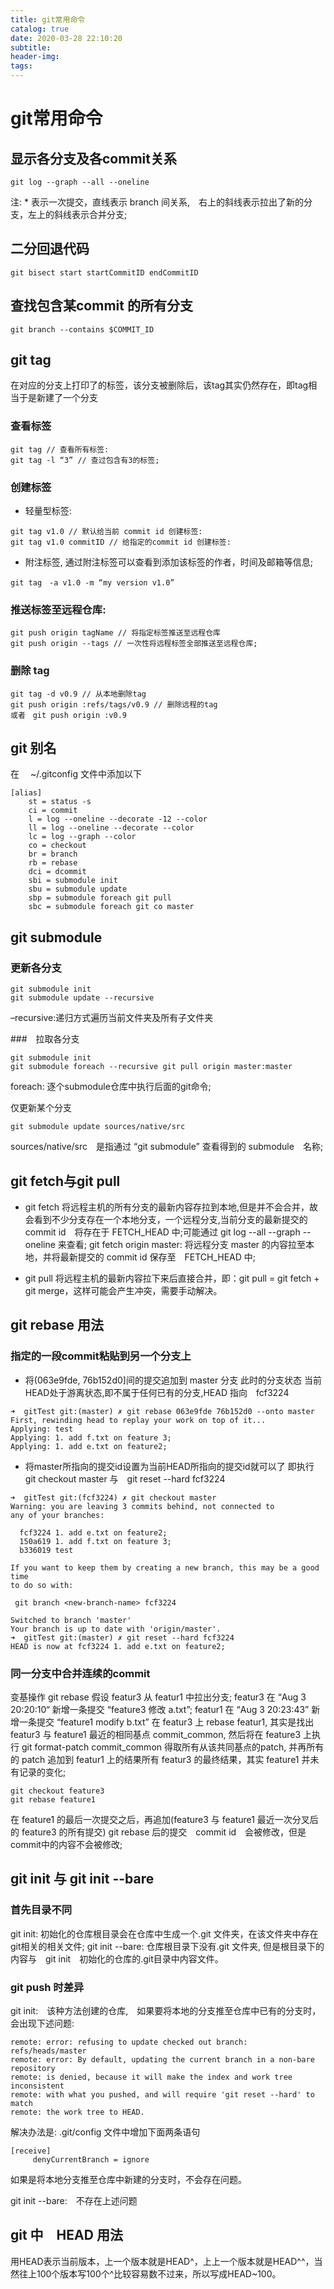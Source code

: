 ```yaml
---
title: git常用命令
catalog: true
date: 2020-03-28 22:10:20
subtitle:
header-img:
tags:
---
```








# git常用命令

## 显示各分支及各commit关系
```
git log --graph --all --oneline
```
注: * 表示一次提交，直线表示 branch 间关系,　右上的斜线表示拉出了新的分支，左上的斜线表示合并分支;

## 二分回退代码
```
git bisect start startCommitID endCommitID
```

## 查找包含某commit 的所有分支
```
git branch --contains $COMMIT_ID
```

## git tag
在对应的分支上打印了的标签，该分支被删除后，该tag其实仍然存在，即tag相当于是新建了一个分支

### 查看标签
```
git tag // 查看所有标签:
git tag -l “3” // 查过包含有3的标签;
```

### 创建标签
* 轻量型标签:
```
git tag v1.0 // 默认给当前 commit id 创建标签:
git tag v1.0 commitID // 给指定的commit id 创建标签:
```

* 附注标签, 通过附注标签可以查看到添加该标签的作者，时间及邮箱等信息;
```
git tag　-a v1.0 -m “my version v1.0”
```

### 推送标签至远程仓库:
```
git push origin tagName // 将指定标签推送至远程仓库
git push origin --tags // 一次性将远程标签全部推送至远程仓库;
```

### 删除 tag
```
git tag -d v0.9 // 从本地删除tag
git push origin :refs/tags/v0.9 // 删除远程的tag
或者　git push origin :v0.9
```

## git 别名
在　 ~/.gitconfig 文件中添加以下
```
[alias]
	st = status -s
	ci = commit
	l = log --oneline --decorate -12 --color
	ll = log --oneline --decorate --color
	lc = log --graph --color
	co = checkout
	br = branch
	rb = rebase
	dci = dcommit
	sbi = submodule init
	sbu = submodule update
	sbp = submodule foreach git pull
	sbc = submodule foreach git co master
```

## git submodule
### 更新各分支
```
git submodule init
git submodule update --recursive
```
–recursive:递归方式遍历当前文件夹及所有子文件夹

###　拉取各分支
```
git submodule init
git submodule foreach --recursive git pull origin master:master
```
foreach: 逐个submodule仓库中执行后面的git命令;

仅更新某个分支
```
git submodule update sources/native/src
```
sources/native/src　是指通过 “git submodule” 查看得到的 submodule　名称;


## git fetch与git pull
* git fetch
将远程主机的所有分支的最新内容存拉到本地,但是并不会合并，故会看到不少分支存在一个本地分支，一个远程分支,当前分支的最新提交的commit id　将存在于 FETCH_HEAD 中;可能通过 git log --all --graph --oneline 来查看;
git fetch origin master: 将远程分支 master 的内容拉至本地，并将最新提交的 commit id 保存至　FETCH_HEAD 中;

* git pull
将远程主机的最新内容拉下来后直接合并，即：git pull = git fetch + git merge，这样可能会产生冲突，需要手动解决。

## git rebase 用法
### 指定的一段commit粘贴到另一个分支上
* 将(063e9fde, 76b152d0]间的提交追加到 master 分支
此时的分支状态 当前HEAD处于游离状态,即不属于任何已有的分支,HEAD 指向　fcf3224
```
➜  gitTest git:(master) ✗ git rebase 063e9fde 76b152d0 --onto master
First, rewinding head to replay your work on top of it...
Applying: test
Applying: 1. add f.txt on feature 3;
Applying: 1. add e.txt on feature2;
```

* 将master所指向的提交id设置为当前HEAD所指向的提交id就可以了
即执行　git checkout master 与　git reset --hard fcf3224
```
➜  gitTest git:(fcf3224) ✗ git checkout master
Warning: you are leaving 3 commits behind, not connected to
any of your branches:

  fcf3224 1. add e.txt on feature2;
  150a619 1. add f.txt on feature 3;
  b336019 test

If you want to keep them by creating a new branch, this may be a good time
to do so with:

 git branch <new-branch-name> fcf3224

Switched to branch 'master'
Your branch is up to date with 'origin/master'.
➜  gitTest git:(master) ✗ git reset --hard fcf3224
HEAD is now at fcf3224 1. add e.txt on feature2;
```

### 同一分支中合并连续的commit
变基操作 git rebase
假设 featur3 从 featur1 中拉出分支;
featur3 在 “Aug 3 20:20:10“ 新增一条提交 “feature3 修改 a.txt”;
featur1 在 “Aug 3 20:23:43” 新增一条提交 “feature1 modify b.txt”
在 featur3 上 rebase featur1, 其实是找出 featur3 与 feature1 最近的相同基点 commit_common, 然后将在 feature3 上执行 git format-patch commit_common 得取所有从该共同基点的patch, 并再所有的 patch 追加到 featur1 上的结果所有 featur3 的最终结果，其实 feature1 并未有记录的变化;

```
git checkout feature3
git rebase feature1
```
在 feature1 的最后一次提交之后，再追加(feature3 与 feature1 最近一次分叉后的 feature3 的所有提交)
git rebase 后的提交　commit id　会被修改，但是commit中的内容不会被修改;

## git init 与 git init --bare
### 首先目录不同
git init: 初始化的仓库根目录会在仓库中生成一个.git 文件夹，在该文件夹中存在git相关的相关文件;
git init --bare: 仓库根目录下没有.git 文件夹, 但是根目录下的内容与　git init　初始化的仓库的.git目录中内容文件。
### git push 时差异
git init:　该种方法创建的仓库,　如果要将本地的分支推至仓库中已有的分支时，会出现下述问题:
```
remote: error: refusing to update checked out branch: refs/heads/master
remote: error: By default, updating the current branch in a non-bare repository
remote: is denied, because it will make the index and work tree inconsistent
remote: with what you pushed, and will require 'git reset --hard' to match
remote: the work tree to HEAD.
```
解决办法是: .git/config 文件中增加下面两条语句
```
[receive]
     denyCurrentBranch = ignore
```
如果是将本地分支推至仓库中新建的分支时，不会存在问题。

git init --bare:　不存在上述问题
## git 中　HEAD 用法
用HEAD表示当前版本，上一个版本就是HEAD^，上上一个版本就是HEAD^^，当然往上100个版本写100个^比较容易数不过来，所以写成HEAD~100。
